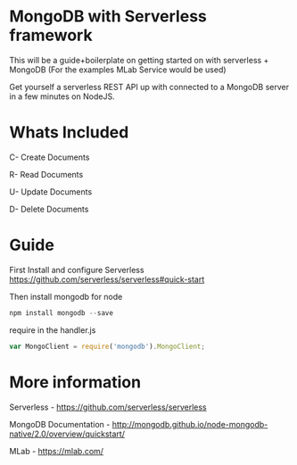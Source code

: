 # MongoDB with Serverless framework

This will be a guide+boilerplate on getting started on with serverless + MongoDB (For the examples MLab Service would be used)

Get yourself a serverless REST API up with connected to a MongoDB server in a few minutes on NodeJS.

# Whats Included

C- Create Documents

R- Read Documents

U- Update Documents

D- Delete Documents

# Guide

First Install and configure Serverless https://github.com/serverless/serverless#quick-start

Then install mongodb for node
```javascript
npm install mongodb --save 
```

require in the handler.js 
```javascript
var MongoClient = require('mongodb').MongoClient;
```


# More information

Serverless - https://github.com/serverless/serverless

MongoDB Documentation - http://mongodb.github.io/node-mongodb-native/2.0/overview/quickstart/

MLab - https://mlab.com/
